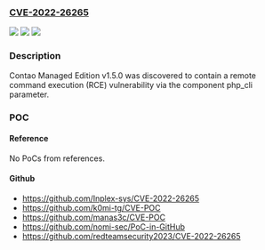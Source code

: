 ### [CVE-2022-26265](https://cve.mitre.org/cgi-bin/cvename.cgi?name=CVE-2022-26265)
![](https://img.shields.io/static/v1?label=Product&message=n%2Fa&color=blue)
![](https://img.shields.io/static/v1?label=Version&message=n%2Fa&color=blue)
![](https://img.shields.io/static/v1?label=Vulnerability&message=n%2Fa&color=brighgreen)

### Description

Contao Managed Edition v1.5.0 was discovered to contain a remote command execution (RCE) vulnerability via the component php_cli parameter.

### POC

#### Reference
No PoCs from references.

#### Github
- https://github.com/Inplex-sys/CVE-2022-26265
- https://github.com/k0mi-tg/CVE-POC
- https://github.com/manas3c/CVE-POC
- https://github.com/nomi-sec/PoC-in-GitHub
- https://github.com/redteamsecurity2023/CVE-2022-26265

